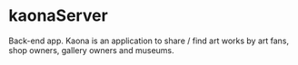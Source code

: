 # kaonaServer
Back-end app. Kaona is an application to share / find art works by art fans, shop owners, gallery owners and museums.
